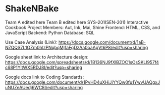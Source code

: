 # ShakeNBake
Team A edited here
Team B edited here
SYS-201(SEN-201) Interactive Cookbook Project
Members: Aut, Ink, Mai, Shine
Frontend: HTML, CSS, and JavaScript
Backend: Python
Database: SQL

Use Case Analysis (Link): https://docs.google.com/document/d/1aB-NZQQS7L1OZm0hIzPNqbqMj1aFgDzAa0oaAgVt6P8/edit?usp=sharing

Google sheet link to Architecture design: https://docs.google.com/spreadsheets/d/1B136NJ9fXlBZOC1sOsSKLl957f4c68P1YltWX5RDJ8I/edit?usp=sharing


Google docs link to Coding Standards: https://docs.google.com/document/d/1PvHD4uXHiJiYYQw0fu1YwvUAQgxJuNUZeAUedj6WC8I/edit?usp=sharing

